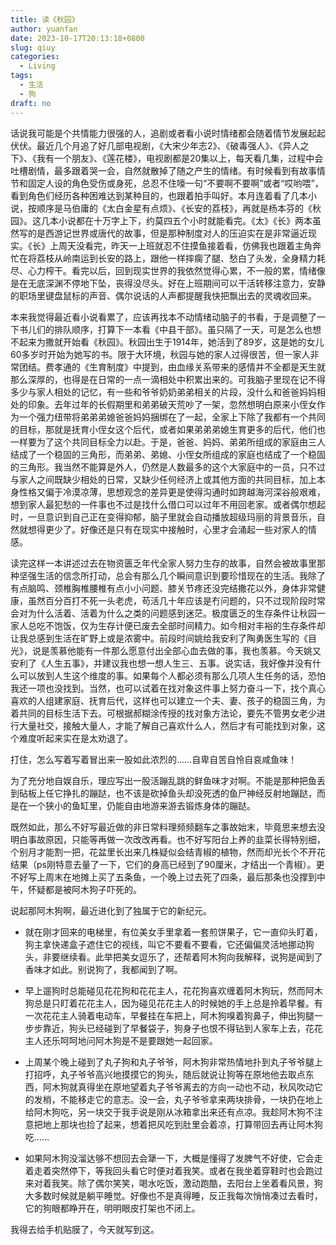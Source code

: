 ```yaml
---
title: 读《秋园》
author: yuanfan
date: 2023-10-17T20:13:18+0800
slug: qiuy
categories:
  - Living
tags:
  - 生活
  - 狗
draft: no
---
```


<!--more-->

话说我可能是个共情能力很强的人，追剧或者看小说时情绪都会随着情节发展起起伏伏。最近几个月追了好几部电视剧，《大宋少年志2》、《破毒强人》、《异人之下》、《我有一个朋友》、《莲花楼》，电视剧都是20集以上，每天看几集，过程中会吐槽剧情，最多跟着哭一会，自然就散掉了随之产生的情绪。有时候看到有故事情节和固定人设的角色受伤或身死，总忍不住嚎一句“不要啊不要啊”或者“哎哟喂”，看到角色们经历各种困难达到某种目的，也跟着拍手叫好。本月连着看了几本小说，按顺序是马伯庸的《太白金星有点烦》、《长安的荔枝》，再就是杨本芬的《秋园》。这几本小说都在十万字上下，约莫四五个小时就能看完。《太》《长》两本虽然写的是西游记世界或唐代的故事，但是那种制度对人的压迫实在是非常逼近现实。《长》上周天没看完，昨天一上班就忍不住摸鱼接着看，仿佛我也跟着主角奔忙在将荔枝从岭南运到长安的路上，跟他一样摔瘸了腿、愁白了头发，全身精力耗尽、心力榨干。看完以后，回到现实世界的我依然觉得心累，不一般的累，情绪像是在无底深渊不停地下坠，丧得没尽头。好在上班期间可以干活转移注意力，安静的职场里键盘鼠标的声音、偶尔说话的人声都提醒我快把飘出去的灵魂收回来。

本来我觉得最近看小说看累了，应该再找本不动情绪动脑子的书看，于是调整了一下书儿们的排队顺序，打算下一本看《中县干部》。虽只隔了一天，可是怎么也想不起来为撒就开始看《秋园》。秋园出生于1914年，她活到了89岁，这是她的女儿60多岁时开始为她写的书。限于大环境，秋园与她的家人过得很苦，但一家人非常团结。费孝通的《生育制度》中提到，由血缘关系带来的感情并不全都是天生就那么深厚的，也得是在日常的一点一滴相处中积累出来的。可我脑子里现在记不得多少与家人相处的记忆，有一些和爷爷奶奶弟弟相关的片段，没什么和爸爸妈妈相处的印象。去年过年的长假期里和弟弟破天荒吵了一架，忽然想明白原来小侄女作为一个强力纽带将弟弟弟媳爸爸妈妈捆绑在了一起，全家上下除了我都有一个共同的目标，那就是抚育小侄女这个后代，或者如果弟弟弟媳生育更多的后代，他们也一样要为了这个共同目标全力以赴。于是，爸爸、妈妈、弟弟所组成的家庭由三人结成了一个稳固的三角形，而弟弟、弟媳、小侄女所组成的家庭也结成了一个稳固的三角形。我当然不能算是外人，仍然是人数最多的这个大家庭中的一员，只不过与家人之间既缺少相处的日常，又缺少任何经济上或其他方面的共同目标，加上本身性格又偏于冷漠凉薄，思想观念的差异更是使得沟通时如跨越海河深谷般艰难，想到家人最犯愁的一件事也不过是找什么借口可以过年不用回老家。或者偶尔想起时，一旦意识到自己正在变得抑郁，脑子里就会自动播放超级玛丽的背景音乐，自然就想得更少了。好像还是只有在现实中接触时，心里才会涌起一些对家人的情感。

读完这样一本讲述过去在物资匮乏年代全家人努力生存的故事，自然会被故事里那种坚强生活的信念所打动，总会有那么几个瞬间意识到要珍惜现在的生活。我除了有点脑鸣、颈椎胸椎腰椎有点小小问题、膝关节疼还没完结撒花以外，身体非常健康，虽然百分百打不死一头老虎，苟活几十年应该是冇问题的，只不过现阶段时常会对为什么活着、活着为什么之类的问题感到迷茫。极度匮乏的生存条件让秋园一家人总吃不饱饭，仅为生存计便已废去全部时间精力。如今相对丰裕的生存条件却让我总感到生活在旷野上或是浓雾中。前段时间姚给我安利了陶勇医生写的《目光》，说是羡慕他能有一件那么愿意付出全部心血去做的事，我也羡慕。今天姚又安利了《人生五事》，并建议我也想一想人生三、五事。说实话，我好像并没有什么可以放到人生这个维度的事。如果每个人都必须有那么几项人生任务的话，恐怕我还一项也没找到。当然，也可以试着在找对象这件事上努力奋斗一下，找个真心喜欢的人组建家庭、抚育后代，这样也可以建立一个夫、妻、孩子的稳固三角，为着共同的目标生活下去。可根据郝糊涂传授的找对象方法论，要先不管男女老少进行大量社交，接触大量人，才能了解自己喜欢什么人，然后才有可能找到对象，这个难度听起来实在是太劝退了。

打住，怎么写着写着冒出来一股如此浓烈的……自卑自苦自怜自哀咸鱼味！

为了充分地自娱自乐，理应写出一股活蹦乱跳的鲜鱼味才对啊。不能是那种把鱼丢到砧板上任它挣扎的蹦跶，也不该是砍掉鱼头却没死透的鱼尸神经反射地蹦跶，而是在一个狭小的鱼缸里，仍能自由地游来游去锻炼身体的蹦跶。

既然如此，那么不好写最近做的非日常料理频频翻车之事故始末，毕竟思来想去没明白事故原因，只能等再做一次改改再看。也不好写阳台上养的韭菜长得特别细，个别月才能割一把，花盆里长出来几株疑似会结青椒的植物，然而却光长个不开花结果（ps刚特意去量了一下，它们的身高已经到了90厘米，才结出一个青椒）。更不好写上周末在地摊上买了五条鱼，一个晚上过去死了四条，最后那条也没撑到中午，怀疑都是被阿木狗子吓死的。

说起那阿木狗啊，最近进化到了独属于它的新纪元。

+ 就在刚才回来的电梯里，有位美女手里拿着一套煎饼果子，它一直仰头盯着，狗主拿快递盒子遮住它的视线，叫它不要看不要看，它还偏偏灵活地挪动狗头，非要继续看。此举把美女逗乐了，还帮着阿木狗向我解释，说狗是闻到了香味才如此。别说狗了，我都闻到了啊。

+ 早上遛狗时总能碰见花花狗和花花主人，花花狗喜欢缠着阿木狗玩，然而阿木狗总是只盯着花花主人，因为碰见花花主人的时候她的手上总是拎着早餐。有一次花花主人骑着电动车，早餐挂在车把上，阿木狗嗅着狗鼻子，伸出狗腿一步步靠近，狗头已经碰到了早餐袋子，狗身子也恨不得钻到人家车上去，花花主人还乐呵呵地问阿木狗是不是要跟她一起回家。

+ 上周某个晚上碰到了丸子狗和丸子爷爷，阿木狗非常热情地扑到丸子爷爷腿上打招呼，丸子爷爷高兴地摸摸它的狗头，随后就说让狗等在原地他去取点东西，阿木狗就真得坐在原地望着丸子爷爷离去的方向一动也不动，秋风吹动它的发梢，不能移走它的意志。没一会，丸子爷爷拿来两块排骨，一块扔在地上给阿木狗吃，另一块交于我手说是刚从冰箱拿出来还有点凉。我趁阿木狗不注意把地上那块也捡了起来，想着把风吃到肚里会着凉，打算带回去再让阿木狗吃……

+ 如果阿木狗没溜达够不想回去会犟一下，大概是懂得了发脾气不好使，它会走着走着突然停下，等我回头看它时便对着我笑。或者在我坐着穿鞋时也会跑过来对着我笑。除了偶尔笑笑，喝水吃饭，激动跑酷，去阳台上坐着看风景，狗大多数时候就是躺平睡觉。好像也不是真得睡，反正我每次悄悄凑过去看时，它的狗眼都睁开在，明明眼皮打架也不闭上。

我得去给手机贴膜了，今天就写到这。
